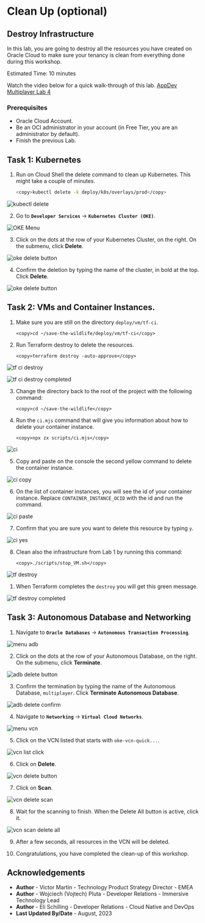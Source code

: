 # Clean Up (optional)

## Destroy Infrastructure

In this lab, you are going to destroy all the resources you have created on Oracle Cloud to make sure your tenancy is clean from everything done during this workshop.

Estimated Time: 10 minutes

Watch the video below for a quick walk-through of this lab.
[AppDev Multiplayer Lab 4](videohub:xxx)

### Prerequisites

- Oracle Cloud Account.
- Be an OCI administrator in your account (in Free Tier, you are an administrator by default).
- Finish the previous Lab.

## Task 1: Kubernetes

1. Run on Cloud Shell the delete command to clean up Kubernetes. This might take a couple of minutes.

    ```bash
    <copy>kubectl delete -k deploy/k8s/overlays/prod</copy>
    ```

  ![kubectl delete](images/kubectl-delete.png)

2. Go to **`Developer Services`** -> **`Kubernetes Cluster (OKE)`**.

  ![OKE Menu](./images/menu-oke.png)

3. Click on the dots at the row of your Kubernetes Cluster, on the right. On the submenu, click **Delete**.

  ![oke delete button](./images/oke-delete-button.png)

4. Confirm the deletion by typing the name of the cluster, in bold at the top. Click **Delete**.

  ![oke delete button](./images/oke-delete-confirm.png)

## Task 2: VMs and Container Instances.

1. Make sure you are still on the directory `deploy/vm/tf-ci`.

    ```
    <copy>cd ~/save-the-wildlife/deploy/vm/tf-ci</copy>
    ```

2. Run Terraform destroy to delete the resources.

    ```
    <copy>terraform destroy -auto-approve</copy>
    ```

  ![tf ci destroy](./images/tf-ci-destroy.png)

  ![tf ci destroy completed](./images/tf-ci-destroy-completed.png)

3. Change the directory back to the root of the project with the following command:

    ```
    <copy>cd ~/save-the-wildlife</copy>
    ```

4. Run the `ci.mjs` command that will give you information about how to delete your container instance.

    ```
    <copy>npx zx scripts/ci.mjs</copy>
    ```

  ![ci](./images/ci.png)

5. Copy and paste on the console the second yellow command to delete the container instance.

  ![ci copy](./images/ci-copy.png)

6. On the list of container instances, you will see the id of your container instance. Replace `CONTAINER_INSTANCE_OCID` with the id and run the command.

  ![ci paste](./images/ci-paste.png)

7. Confirm that you are sure you want to delete this resource by typing `y`.

  ![ci yes](./images/ci-yes.png)

8. Clean also the infrastructure from Lab 1 by running this command:

    ```
    <copy>./scripts/stop_VM.sh</copy>
    ```

  ![tf destroy](./images/tf-destroy.png)

1. When Terraform completes the `destroy` you will get this green message.

  ![tf destroy completed](./images/tf-destroy-completed.png) 

## Task 3: Autonomous Database and Networking

1. Navigate to **`Oracle Databases`** -> **`Autonomous Transaction Processing`**.

  ![menu adb](./images/menu-adb.png)

2. Click on the dots at the row of your Autonomous Database, on the right. On the submenu, click **Terminate**.

  ![adb delete button](./images/adb-delete-button.png)

3. Confirm the termination by typing the name of the Autonomous Database, `multiplayer`. Click **Terminate Autonomous Database**.

  ![adb delete confirm](./images/adb-delete-confirm.png)

4. Navigate to **`Networking`** -> **`Virtual Cloud Networks`**.

  ![menu vcn](./images/menu-vcn.png)

5. Click on the VCN listed that starts with `oke-vcn-quick...`.

  ![vcn list click](./images/vcn-list-click.png)

6. Click on **Delete**.

  ![vcn delete button](./images/vcn-delete-button.png)

7. Click on **Scan**.

  ![vcn delete scan](./images/vcn-delete-scan.png)

8.  Wait for the scanning to finish. When the Delete All button is active, click it.

  ![vcn scan delete all](./images/vcn-scan-delete-all.png)

9.  After a few seconds, all resources in the VCN will be deleted.

10.  Congratulations, you have completed the clean-up of this workshop.


## Acknowledgements

* **Author** - Victor Martin - Technology Product Strategy Director - EMEA
* **Author** - Wojciech (Vojtech) Pluta - Developer Relations - Immersive Technology Lead
* **Author** - Eli Schilling - Developer Relations - Cloud Native and DevOps
* **Last Updated By/Date** - August, 2023
